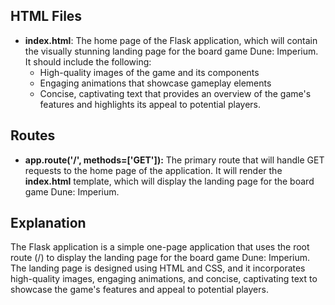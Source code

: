 ## HTML Files

- **index.html**: The home page of the Flask application, which will contain the visually stunning landing page for the board game Dune: Imperium. It should include the following:
  - High-quality images of the game and its components
  - Engaging animations that showcase gameplay elements
  - Concise, captivating text that provides an overview of the game's features and highlights its appeal to potential players.

## Routes

- **app.route('/', methods=['GET']):** The primary route that will handle GET requests to the home page of the application. It will render the **index.html** template, which will display the landing page for the board game Dune: Imperium.

## Explanation

The Flask application is a simple one-page application that uses the root route (/) to display the landing page for the board game Dune: Imperium. The landing page is designed using HTML and CSS, and it incorporates high-quality images, engaging animations, and concise, captivating text to showcase the game's features and appeal to potential players.